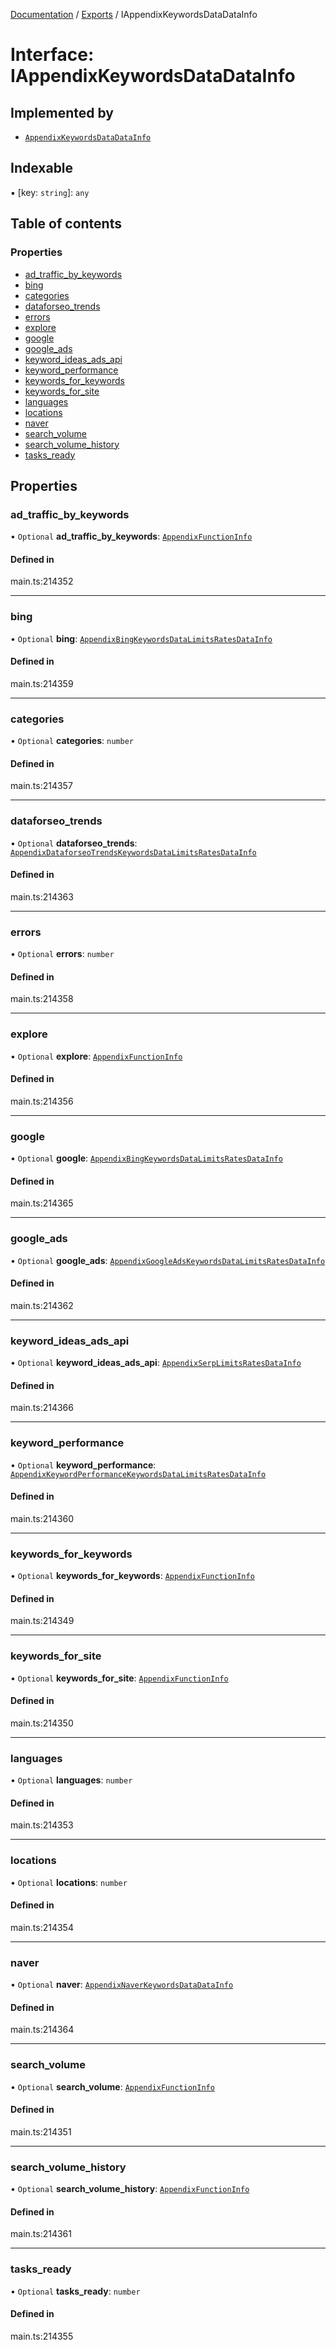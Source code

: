 [Documentation](../README.md) / [Exports](../modules.md) / IAppendixKeywordsDataDataInfo

# Interface: IAppendixKeywordsDataDataInfo

## Implemented by

- [`AppendixKeywordsDataDataInfo`](../classes/AppendixKeywordsDataDataInfo.md)

## Indexable

▪ [key: `string`]: `any`

## Table of contents

### Properties

- [ad\_traffic\_by\_keywords](IAppendixKeywordsDataDataInfo.md#ad_traffic_by_keywords)
- [bing](IAppendixKeywordsDataDataInfo.md#bing)
- [categories](IAppendixKeywordsDataDataInfo.md#categories)
- [dataforseo\_trends](IAppendixKeywordsDataDataInfo.md#dataforseo_trends)
- [errors](IAppendixKeywordsDataDataInfo.md#errors)
- [explore](IAppendixKeywordsDataDataInfo.md#explore)
- [google](IAppendixKeywordsDataDataInfo.md#google)
- [google\_ads](IAppendixKeywordsDataDataInfo.md#google_ads)
- [keyword\_ideas\_ads\_api](IAppendixKeywordsDataDataInfo.md#keyword_ideas_ads_api)
- [keyword\_performance](IAppendixKeywordsDataDataInfo.md#keyword_performance)
- [keywords\_for\_keywords](IAppendixKeywordsDataDataInfo.md#keywords_for_keywords)
- [keywords\_for\_site](IAppendixKeywordsDataDataInfo.md#keywords_for_site)
- [languages](IAppendixKeywordsDataDataInfo.md#languages)
- [locations](IAppendixKeywordsDataDataInfo.md#locations)
- [naver](IAppendixKeywordsDataDataInfo.md#naver)
- [search\_volume](IAppendixKeywordsDataDataInfo.md#search_volume)
- [search\_volume\_history](IAppendixKeywordsDataDataInfo.md#search_volume_history)
- [tasks\_ready](IAppendixKeywordsDataDataInfo.md#tasks_ready)

## Properties

### ad\_traffic\_by\_keywords

• `Optional` **ad\_traffic\_by\_keywords**: [`AppendixFunctionInfo`](../classes/AppendixFunctionInfo.md)

#### Defined in

main.ts:214352

___

### bing

• `Optional` **bing**: [`AppendixBingKeywordsDataLimitsRatesDataInfo`](../classes/AppendixBingKeywordsDataLimitsRatesDataInfo.md)

#### Defined in

main.ts:214359

___

### categories

• `Optional` **categories**: `number`

#### Defined in

main.ts:214357

___

### dataforseo\_trends

• `Optional` **dataforseo\_trends**: [`AppendixDataforseoTrendsKeywordsDataLimitsRatesDataInfo`](../classes/AppendixDataforseoTrendsKeywordsDataLimitsRatesDataInfo.md)

#### Defined in

main.ts:214363

___

### errors

• `Optional` **errors**: `number`

#### Defined in

main.ts:214358

___

### explore

• `Optional` **explore**: [`AppendixFunctionInfo`](../classes/AppendixFunctionInfo.md)

#### Defined in

main.ts:214356

___

### google

• `Optional` **google**: [`AppendixBingKeywordsDataLimitsRatesDataInfo`](../classes/AppendixBingKeywordsDataLimitsRatesDataInfo.md)

#### Defined in

main.ts:214365

___

### google\_ads

• `Optional` **google\_ads**: [`AppendixGoogleAdsKeywordsDataLimitsRatesDataInfo`](../classes/AppendixGoogleAdsKeywordsDataLimitsRatesDataInfo.md)

#### Defined in

main.ts:214362

___

### keyword\_ideas\_ads\_api

• `Optional` **keyword\_ideas\_ads\_api**: [`AppendixSerpLimitsRatesDataInfo`](../classes/AppendixSerpLimitsRatesDataInfo.md)

#### Defined in

main.ts:214366

___

### keyword\_performance

• `Optional` **keyword\_performance**: [`AppendixKeywordPerformanceKeywordsDataLimitsRatesDataInfo`](../classes/AppendixKeywordPerformanceKeywordsDataLimitsRatesDataInfo.md)

#### Defined in

main.ts:214360

___

### keywords\_for\_keywords

• `Optional` **keywords\_for\_keywords**: [`AppendixFunctionInfo`](../classes/AppendixFunctionInfo.md)

#### Defined in

main.ts:214349

___

### keywords\_for\_site

• `Optional` **keywords\_for\_site**: [`AppendixFunctionInfo`](../classes/AppendixFunctionInfo.md)

#### Defined in

main.ts:214350

___

### languages

• `Optional` **languages**: `number`

#### Defined in

main.ts:214353

___

### locations

• `Optional` **locations**: `number`

#### Defined in

main.ts:214354

___

### naver

• `Optional` **naver**: [`AppendixNaverKeywordsDataDataInfo`](../classes/AppendixNaverKeywordsDataDataInfo.md)

#### Defined in

main.ts:214364

___

### search\_volume

• `Optional` **search\_volume**: [`AppendixFunctionInfo`](../classes/AppendixFunctionInfo.md)

#### Defined in

main.ts:214351

___

### search\_volume\_history

• `Optional` **search\_volume\_history**: [`AppendixFunctionInfo`](../classes/AppendixFunctionInfo.md)

#### Defined in

main.ts:214361

___

### tasks\_ready

• `Optional` **tasks\_ready**: `number`

#### Defined in

main.ts:214355
